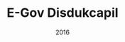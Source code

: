 ---
layout: project
type: project
published: true
image: images/disdukcapil.png
title: E-Gov Disdukcapil
permalink: projects/disdukcapil
date: 2016
labels:
  - E-Gov
summary: Membangun prototipe sistem informasi pencatatan penduduk pindahan untuk Disdukcapil Kota Bandung.
---